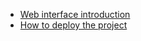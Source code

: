 - [Web interface introduction](/#an-introduction-to-the-interface)
- [How to deploy the project](docs-deploying/)
